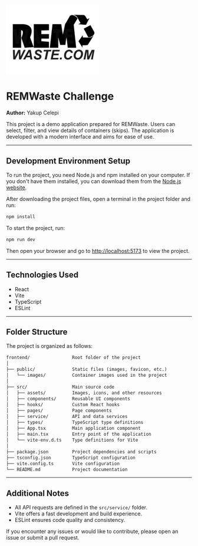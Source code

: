 <img src="public/images/ramwaste.svg" alt="REMWaste Logo" width="50%" />

# REMWaste Challenge

**Author:** Yakup Celepi

This project is a demo application prepared for REMWaste. Users can select, filter, and view details of containers (skips). The application is developed with a modern interface and aims for ease of use.

---

## Development Environment Setup

To run the project, you need Node.js and npm installed on your computer. If you don't have them installed, you can download them from the [Node.js website](https://nodejs.org/).

After downloading the project files, open a terminal in the project folder and run:
```sh
npm install
```
To start the project, run:
```sh
npm run dev
```
Then open your browser and go to [http://localhost:5173](http://localhost:5173) to view the project.

---

## Technologies Used

- React
- Vite
- TypeScript
- ESLint

---

## Folder Structure

The project is organized as follows:

```
frontend/                Root folder of the project
│
├── public/              Static files (images, favicon, etc.)
│   └── images/          Container images used in the project
│
├── src/                 Main source code
│   ├── assets/          Images, icons, and other resources
│   ├── components/      Reusable UI components
│   ├── hooks/           Custom React hooks
│   ├── pages/           Page components
│   ├── service/         API and data services
│   ├── types/           TypeScript type definitions
│   ├── App.tsx          Main application component
│   ├── main.tsx         Entry point of the application
│   └── vite-env.d.ts    Type definitions for Vite
│
├── package.json         Project dependencies and scripts
├── tsconfig.json        TypeScript configuration
├── vite.config.ts       Vite configuration
└── README.md            Project documentation
```

---

## Additional Notes

- All API requests are defined in the `src/service/` folder.
- Vite offers a fast development and build experience.
- ESLint ensures code quality and consistency.

If you encounter any issues or would like to contribute, please open an issue or submit a pull request.
